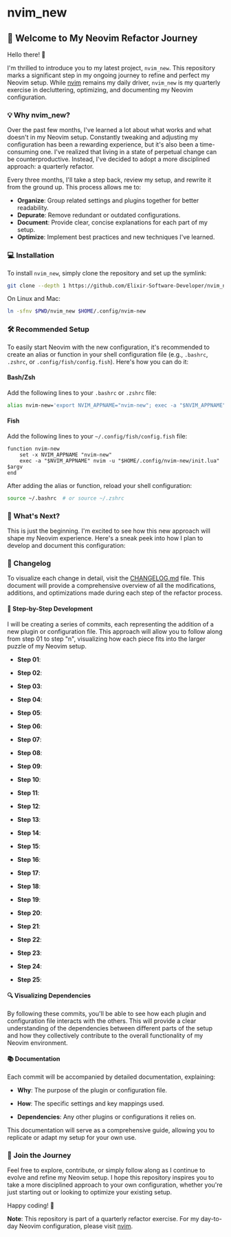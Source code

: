# nvim_new

## 🌟 Welcome to My Neovim Refactor Journey

Hello there! 👋

I'm thrilled to introduce you to my latest project, `nvim_new`. This repository marks a significant step in my ongoing journey to refine and perfect my Neovim setup. While [nvim](https://github.com/Elixir-Software-Developer/nvim) remains my daily driver, `nvim_new` is my quarterly exercise in decluttering, optimizing, and documenting my Neovim configuration.

### 💡 Why nvim_new?

Over the past few months, I've learned a lot about what works and what doesn't in my Neovim setup. Constantly tweaking and adjusting my configuration has been a rewarding experience, but it's also been a time-consuming one. I've realized that living in a state of perpetual change can be counterproductive. Instead, I've decided to adopt a more disciplined approach: a quarterly refactor.

Every three months, I'll take a step back, review my setup, and rewrite it from the ground up. This process allows me to:

- **Organize**: Group related settings and plugins together for better readability.
- **Depurate**: Remove redundant or outdated configurations.
- **Document**: Provide clear, concise explanations for each part of my setup.
- **Optimize**: Implement best practices and new techniques I've learned.

### 💻 Installation

To install `nvim_new`, simply clone the repository and set up the symlink:

```bash
git clone --depth 1 https://github.com/Elixir-Software-Developer/nvim_new.git
```
On Linux and Mac:

```bash
ln -sfnv $PWD/nvim_new $HOME/.config/nvim-new
```

### 🛠️ Recommended Setup

To easily start Neovim with the new configuration, it's recommended to create an alias or function in your shell configuration file (e.g.,  `.bashrc`,  `.zshrc`, or  `.config/fish/config.fish`). Here's how you can do it:

#### Bash/Zsh

Add the following lines to your  `.bashrc`  or  `.zshrc`  file:

```bash
alias nvim-new='export NVIM_APPNAME="nvim-new"; exec -a "$NVIM_APPNAME" nvim -u "$HOME/.config/nvim-new/init.lua" "$@"'
```

#### Fish

Add the following lines to your  `~/.config/fish/config.fish`  file:

```fish
function nvim-new
    set -x NVIM_APPNAME "nvim-new"
    exec -a "$NVIM_APPNAME" nvim -u "$HOME/.config/nvim-new/init.lua" $argv
end
```
After adding the alias or function, reload your shell configuration:

```bash
source ~/.bashrc  # or source ~/.zshrc
```

### 🚀 What's Next?

This is just the beginning. I'm excited to see how this new approach will shape my Neovim experience. Here's a sneak peek into how I plan to develop and document this configuration:

### 📜 Changelog

To visualize each change in detail, visit the  [CHANGELOG.md](https://github.com/Elixir-Software-Developer/nvim_new//CHANGELOG.md)  file. This document will provide a comprehensive overview of all the modifications, additions, and optimizations made during each step of the refactor process.

#### 🧩 Step-by-Step Development

I will be creating a series of commits, each representing the addition of a new plugin or configuration file. This approach will allow you to follow along from step 01 to step "n", visualizing how each piece fits into the larger puzzle of my Neovim setup.

-   **Step 01**: 
    
-   **Step 02**: 
    
-   **Step 03**: 
    
-   **Step 04**: 
    
-   **Step 05**: 
    
-   **Step 06**: 
    
-   **Step 07**: 
    
-   **Step 08**: 
    
-   **Step 09**: 
    
-   **Step 10**: 
    
-   **Step 11**: 
    
-   **Step 12**: 
    
-   **Step 13**: 
    
-   **Step 14**: 
    
-   **Step 15**: 
    
-   **Step 16**: 
    
-   **Step 17**: 
    
-   **Step 18**: 
    
-   **Step 19**: 
    
-   **Step 20**: 
    
-   **Step 21**: 
    
-   **Step 22**: 
    
-   **Step 23**: 
    
-   **Step 24**: 
    
-   **Step 25**: 
    

#### 🔍 Visualizing Dependencies

By following these commits, you'll be able to see how each plugin and configuration file interacts with the others. This will provide a clear understanding of the dependencies between different parts of the setup and how they collectively contribute to the overall functionality of my Neovim environment.

#### 📚 Documentation

Each commit will be accompanied by detailed documentation, explaining:

-   **Why**: The purpose of the plugin or configuration file.
    
-   **How**: The specific settings and key mappings used.
    
-   **Dependencies**: Any other plugins or configurations it relies on.
    

This documentation will serve as a comprehensive guide, allowing you to replicate or adapt my setup for your own use.

### 🌱 Join the Journey

Feel free to explore, contribute, or simply follow along as I continue to evolve and refine my Neovim setup. I hope this repository inspires you to take a more disciplined approach to your own configuration, whether you're just starting out or looking to optimize your existing setup.

Happy coding! 🚀

**Note**: This repository is part of a quarterly refactor exercise. For my day-to-day Neovim configuration, please visit  [nvim](https://github.com/Elixir-Software-Developer/nvim).
